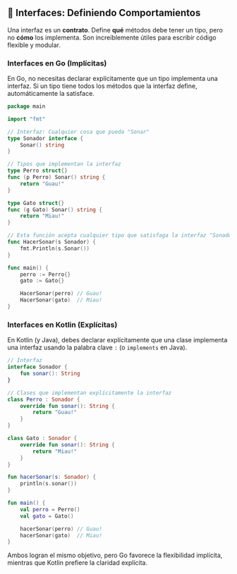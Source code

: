 ## 🧩 Interfaces: Definiendo Comportamientos

Una interfaz es un **contrato**. Define **qué** métodos debe tener un tipo, pero no **cómo** los implementa. Son increíblemente útiles para escribir código flexible y modular.

### Interfaces en Go (Implícitas)

En Go, no necesitas declarar explícitamente que un tipo implementa una interfaz. Si un tipo tiene todos los métodos que la interfaz define, automáticamente la satisface.

```go
package main

import "fmt"

// Interfaz: Cualquier cosa que pueda "Sonar"
type Sonador interface {
    Sonar() string
}

// Tipos que implementan la interfaz
type Perro struct{}
func (p Perro) Sonar() string {
    return "Guau!"
}

type Gato struct{}
func (g Gato) Sonar() string {
    return "Miau!"
}

// Esta función acepta cualquier tipo que satisfaga la interfaz "Sonador"
func HacerSonar(s Sonador) {
    fmt.Println(s.Sonar())
}

func main() {
    perro := Perro{}
    gato := Gato{}

    HacerSonar(perro) // Guau!
    HacerSonar(gato)  // Miau!
}
```

### Interfaces en Kotlin (Explícitas)

En Kotlin (y Java), debes declarar explícitamente que una clase implementa una interfaz usando la palabra clave `:` (o `implements` en Java).

```kotlin
// Interfaz
interface Sonador {
    fun sonar(): String
}

// Clases que implementan explícitamente la interfaz
class Perro : Sonador {
    override fun sonar(): String {
        return "Guau!"
    }
}

class Gato : Sonador {
    override fun sonar(): String {
        return "Miau!"
    }
}

fun hacerSonar(s: Sonador) {
    println(s.sonar())
}

fun main() {
    val perro = Perro()
    val gato = Gato()

    hacerSonar(perro) // Guau!
    hacerSonar(gato)  // Miau!
}
```

Ambos logran el mismo objetivo, pero Go favorece la flexibilidad implícita, mientras que Kotlin prefiere la claridad explícita.